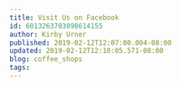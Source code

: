 ```yaml
---
title: Visit Us on Facebook
id: 6013263703098614155
author: Kirby Urner
published: 2019-02-12T12:07:00.004-08:00
updated: 2019-02-12T12:10:05.571-08:00
blog: coffee_shops
tags: 
---
```


[](https://www.flickr.com/photos/kirbyurner/32133498357/in/dateposted-public/)
